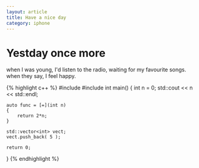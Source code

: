 ```yaml
---
layout: article
title: Have a nice day
category: iphone
---
```

# Yestday once more
when I was young, I'd listen to the radio, waiting for my favourite songs.
when they say, I feel happy.

{% highlight c++ %}
#include <iostream>
#include <vector>
int main()
{
    int n = 0;
    std::cout << n << std::endl;

    auto func = [=](int n)
    {
        return 2*n;
    }

    std::vector<int> vect;
    vect.push_back( 5 );

	return 0;
}
{% endhighlight %}

